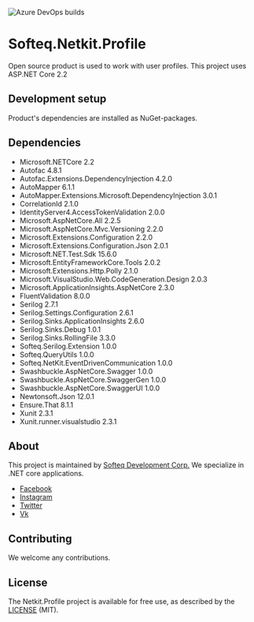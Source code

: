 ![Azure DevOps builds](https://img.shields.io/azure-devops/build/SofteqDevelopment/NetKit/20.svg)

# Softeq.Netkit.Profile

Open source product is used to work with user profiles. 
This project uses ASP.NET Core 2.2

## Development setup

Product's dependencies are installed as NuGet-packages.

## Dependencies

 - Microsoft.NETCore 2.2
 - Autofac 4.8.1
 - Autofac.Extensions.DependencyInjection 4.2.0
 - AutoMapper 6.1.1
 - AutoMapper.Extensions.Microsoft.DependencyInjection 3.0.1
 - CorrelationId 2.1.0
 - IdentityServer4.AccessTokenValidation 2.0.0
 - Microsoft.AspNetCore.All 2.2.5
 - Microsoft.AspNetCore.Mvc.Versioning 2.2.0
 - Microsoft.Extensions.Configuration 2.2.0
 - Microsoft.Extensions.Configuration.Json 2.0.1
 - Microsoft.NET.Test.Sdk 15.6.0
 - Microsoft.EntityFrameworkCore.Tools 2.0.2
 - Microsoft.Extensions.Http.Polly 2.1.0
 - Microsoft.VisualStudio.Web.CodeGeneration.Design 2.0.3
 - Microsoft.ApplicationInsights.AspNetCore 2.3.0
 - FluentValidation 8.0.0
 - Serilog 2.7.1
 - Serilog.Settings.Configuration 2.6.1
 - Serilog.Sinks.ApplicationInsights 2.6.0
 - Serilog.Sinks.Debug 1.0.1
 - Serilog.Sinks.RollingFile 3.3.0
 - Softeq.Serilog.Extension 1.0.0
 - Softeq.QueryUtils 1.0.0
 - Softeq.NetKit.EventDrivenCommunication 1.0.0
 - Swashbuckle.AspNetCore.Swagger 1.0.0
 - Swashbuckle.AspNetCore.SwaggerGen 1.0.0
 - Swashbuckle.AspNetCore.SwaggerUI 1.0.0
 - Newtonsoft.Json 12.0.1
 - Ensure.That 8.1.1
 - Xunit 2.3.1
 - Xunit.runner.visualstudio 2.3.1

## About

This project is maintained by [Softeq Development Corp.](https://www.softeq.com/)
We specialize in .NET core applications.

 - [Facebook](https://web.facebook.com/Softeq.by/)
 - [Instagram](https://www.instagram.com/softeq/)
 - [Twitter](https://twitter.com/Softeq)
 - [Vk](https://vk.com/club21079655)

## Contributing

We welcome any contributions.

## License

The Netkit.Profile project is available for free use, as described by the [LICENSE](/LICENSE) (MIT).